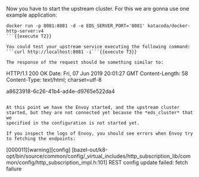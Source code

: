 Now you have to start the upstream cluster. For this we are gonna use one example application:

```
docker run -p 8081:8081 -d -e EDS_SERVER_PORT='8081' katacoda/docker-http-server:v4
```{{execute T2}}

You could test your upstream service executing the following command:
```curl http://localhost:8081 -i```{{execute T3}}

The response of the request should be something similar to:

```
HTTP/1.1 200 OK
Date: Fri, 07 Jun 2019 20:01:27 GMT
Content-Length: 58
Content-Type: text/html; charset=utf-8

a8623918-6c26-41b4-ad4e-d9765e522da4
```

At this point we have the Envoy started, and the upstream cluster started, but they are not connected yet because the *eds_cluster* that we
specified in the configuration is not started yet.

If you inspect the logs of Envoy, you should see errors when Envoy try to fetching the endpoints:

```
[000011][warning][config] [bazel-out/k8-opt/bin/source/common/config/_virtual_includes/http_subscription_lib/common/config/http_subscription_impl.h:101] REST config update failed: fetch failure
```